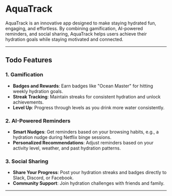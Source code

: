 # AquaTrack

AquaTrack is an innovative app designed to make staying hydrated fun, engaging, and effortless. By combining gamification, AI-powered reminders, and social sharing, AquaTrack helps users achieve their hydration goals while staying motivated and connected.

---

##  Todo Features

### 1. Gamification
- **Badges and Rewards**: Earn badges like "Ocean Master" for hitting weekly hydration goals.
- **Streak Tracking**: Maintain streaks for consistent hydration and unlock achievements.
- **Level Up**: Progress through levels as you drink more water consistently.

### 2. AI-Powered Reminders
- **Smart Nudges**: Get reminders based on your browsing habits, e.g., a hydration nudge during Netflix binge sessions.
- **Personalized Recommendations**: Adjust reminders based on your activity level, weather, and past hydration patterns.

### 3. Social Sharing
- **Share Your Progress**: Post your hydration streaks and badges directly to Slack, Discord, or Facebook.
- **Community Support**: Join hydration challenges with friends and family.

---

